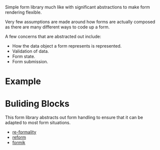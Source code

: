 Simple form library much like with significant abstractions to make form
rendering flexible.

Very few assumptions are made around how forms are actually composed as there
are many different ways to code up a form.

A few concerns that are abstracted out include:

* How the data object a form represents is represented.
* Validation of data.
* Form state.
* Form submission. 

# Example


# Buliding Blocks
This form library abstracts out form handling to ensure that it can be adapted
to most form situations.

* [re-formality](https://github.com/alexfedoseev/re-formality)
* [reform](https://github.com/Astrocoders/reform)
* [formik](https://jaredpalmer.com/formik)
